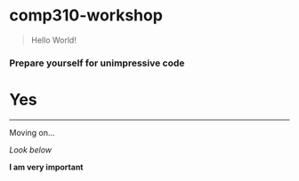 # comp310-workshop

> Hello World!
### Prepare yourself for unimpressive code
# Yes

---

Moving on...

*Look below*

**I am very important**


